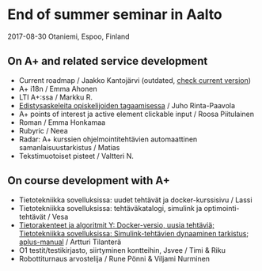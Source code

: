 # End of summer seminar in Aalto

2017-08-30 Otaniemi, Espoo, Finland

## On A+ and related service development

 * Current roadmap / Jaakko Kantojärvi (outdated, [check current version](/roadmap/presentation/))
 * A+ i18n / Emma Ahonen
 * LTI A+:ssa / Markku R.
 * [Edistysaskeleita opiskelijoiden tagaamisessa](aplus-tags.pdf) / Juho Rinta-Paavola
 * A+ points of interest ja active element clickable input / Roosa Piitulainen
 * Roman / Emma Honkamaa
 * Rubyric / Neea
 * Radar: A+ kurssien ohjelmointitehtävien automaattinen samanlaisuustarkistus / Matias
 * Tekstimuotoiset pisteet / Valtteri N.

## On course development with A+

 * Tietotekniikka sovelluksissa: uudet tehtävät ja docker-kurssisivu / Lassi
 * Tietotekniikka sovelluksissa: tehtäväkatalogi, simulink ja optimointi-tehtävät / Vesa
 * [Tietorakenteet ja algoritmit Y: Docker-versio, uusia tehtäviä; Tietotekniikka sovelluksissa: Simulink-tehtävien dynaaminen tarkistus; aplus-manual](artturi.pdf) / Artturi Tilanterä
 * O1 testit/testikirjasto, siirtyminen kontteihin, Jsvee / Timi & Riku
 * Robottiturnaus arvostelija / Rune Pönni & Viljami Nurminen
